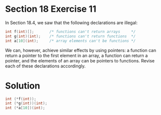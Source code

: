 # Section 18 Exercise 11

In Section 18.4, we saw that the following declarations are illegal:

```c
int f(int)[];       /* functions can't return arrays     */
int g(int)(int);    /* functions can't return functions  */
int a[10](int);     /* array elements can't be functions */
```

We can, however, achieve similar effects by using pointers: a function can return a pointer to the first element in an array, a function can return a pointer, and the elements of an array can be pointers to functions. Revise each of these declarations accordingly.


# Solution

```c 
int (*f(int));
int (*g(int))(int);
int (*a[10])(int);
```

